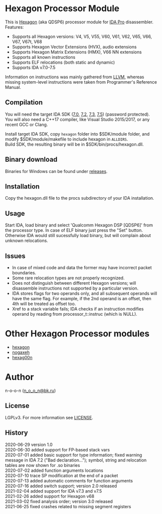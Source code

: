 Hexagon Processor Module
========================
This is [Hexagon](https://developer.qualcomm.com/software/hexagon-dsp-sdk/dsp-processor) (aka QDSP6) processor module for  [IDA Pro](https://www.hex-rays.com/products/ida/) disassembler.
Features:
 * Supports all Hexagon versions: V4, V5, V55, V60, V61, V62, V65, V66, V67, V67t, V68
 * Supports Hexagon Vector Extensions (HVX), audio extensions
 * Supports Hexagon Matrix Extensions (HMX), V66 NN extensions
 * Supports all known instructions
 * Supports ELF relocations (both static and dynamic)
 * Supports IDA v7.0-7.5

Information on instructions was mainly gathered from [LLVM](https://github.com/llvm/llvm-project/blob/master/llvm/lib/Target/Hexagon/HexagonDepInstrInfo.td), whereas missing system-level instructions were taken from Programmer's Reference Manual.


Compilation
-----------
You will need the target IDA SDK ([7.0](https://www.hex-rays.com/products/ida/support/ida/idasdk70.zip), [7.2](https://www.hex-rays.com/products/ida/support/ida/idasdk72.zip), [7.3](https://www.hex-rays.com/products/ida/support/ida/idasdk73.zip), [7.5](https://www.hex-rays.com/products/ida/support/ida/idasdk75.zip)) (password protected).  
You will also need a C++17 compiler, like Visual Studio 2015/2017, or any recent GCC or Clang.

Install target IDA SDK, copy `hexagon` folder into $SDK/module folder, and modify $SDK/module/makefile to include hexagon in `ALLDIRS`.  
Build SDK, the resulting binary will be in $SDK/bin/procs/hexagon.dll.


Binary download
---------------
Binaries for Windows can be found under [releases](https://github.com/n-o-o-n/idp_hexagon/releases).


Installation
------------
Copy the hexagon.dll file to the procs subdirectory of your IDA installation.


Usage
-----
Start IDA, load binary and select 'Qualcomm Hexagon DSP [QDSP6]' from the processor type.
In case of ELF binary just press the "Set" button.  
Otherwise IDA would still sucessfully load binary, but will complain about unknown relocations.


Issues
------
 * In case of mixed code and data the former may have incorrect packet boundaries.
 * Some rare relocation types are not properly recognized.
 * Does not distinguish between different Hexagon versions; will disassemble instructions not supported by a particular version.
 * IDA stores flags for two operands only, and all subsequent operands will have the same flag. For example, if the 2nd operand is an offset, then 4th will be treated as offset too.
 * Xref to a stack variable fails; IDA checks if an instruction modifies operand by reading from processor_t::instruc (which is NULL).


Other Hexagon Processor modules
===============================
 * [hexagon](https://github.com/gsmk/hexagon)
 * [nogaxeh](https://github.com/ANSSI-FR/nogaxeh)
 * [hexag00n](https://github.com/programa-stic/hexag00n)


Author
=======
n-o-o-n (n_o_o_n@bk.ru)


License
-------
LGPLv3. For more information see [LICENSE](./LICENSE).


History
-------
2020-06-29 version 1.0  
2020-06-30 added support for FP-based stack vars  
2020-07-01 added basic support for type information; fixed warning message in IDA 7.2 ("Bad declaration..."); symbol, string and relocation tables are now shown for .so binaries  
2020-07-02 added function arguments locations  
2020-07-10 trace SP modification at the end of a packet  
2020-07-13 added automatic comments for function arguments  
2020-07-16 added switch support; version 2.0 released  
2021-02-04 added support for IDA v7.3 and v7.5  
2021-02-26 added support for Hexagon v68  
2021-03-02 fixed analysis order; version 3.0 released  
2021-06-25 fixed crashes related to missing segment registers  
